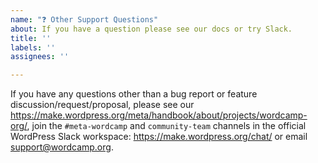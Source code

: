 ```yaml
---
name: "❓ Other Support Questions"
about: If you have a question please see our docs or try Slack.
title: ''
labels: ''
assignees: ''

---
```


If you have any questions other than a bug report or feature discussion/request/proposal, please see our https://make.wordpress.org/meta/handbook/about/projects/wordcamp-org/,  join the `#meta-wordcamp` and `community-team` channels in the official WordPress Slack workspace: https://make.wordpress.org/chat/ or email support@wordcamp.org.
